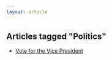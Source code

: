 ```yaml
---
layout: article
---
```


## Articles tagged "Politics"
- [Vote for the Vice President](/articles/2024/whynottrump)